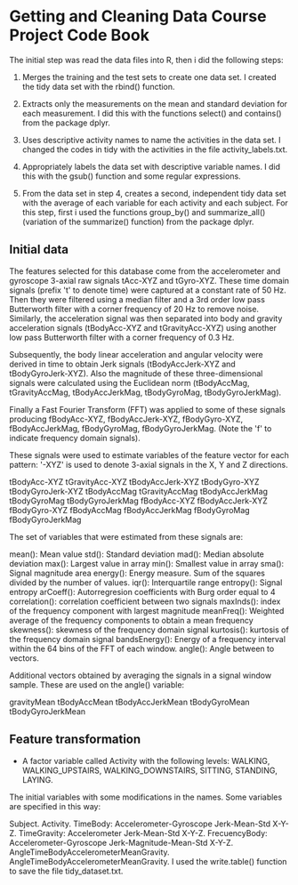 # Getting and Cleaning Data Course Project Code Book
The initial step was read the data files into R, then i did the following steps:

1. Merges the training and the test sets to create one data set. I created the tidy data set with the rbind() function.

2. Extracts only the measurements on the mean and standard deviation for each measurement. I did this with the functions select() and contains() from the package dplyr.

3. Uses descriptive activity names to name the activities in the data set. I changed the codes in tidy with the activities in the file activity_labels.txt.

4. Appropriately labels the data set with descriptive variable names. I did this with the gsub() function and some regular expressions.

5. From the data set in step 4, creates a second, independent tidy data set with the average of each variable for each activity and each subject. For this step, first i used the functions group_by() and summarize_all() (variation of the summarize() function) from the package dplyr.

## Initial data
The features selected for this database come from the accelerometer and gyroscope 3-axial raw signals tAcc-XYZ and tGyro-XYZ. These time domain signals (prefix 't' to denote time) were captured at a constant rate of 50 Hz. Then they were filtered using a median filter and a 3rd order low pass Butterworth filter with a corner frequency of 20 Hz to remove noise. Similarly, the acceleration signal was then separated into body and gravity acceleration signals (tBodyAcc-XYZ and tGravityAcc-XYZ) using another low pass Butterworth filter with a corner frequency of 0.3 Hz.

Subsequently, the body linear acceleration and angular velocity were derived in time to obtain Jerk signals (tBodyAccJerk-XYZ and tBodyGyroJerk-XYZ). Also the magnitude of these three-dimensional signals were calculated using the Euclidean norm (tBodyAccMag, tGravityAccMag, tBodyAccJerkMag, tBodyGyroMag, tBodyGyroJerkMag).

Finally a Fast Fourier Transform (FFT) was applied to some of these signals producing fBodyAcc-XYZ, fBodyAccJerk-XYZ, fBodyGyro-XYZ, fBodyAccJerkMag, fBodyGyroMag, fBodyGyroJerkMag. (Note the 'f' to indicate frequency domain signals).

These signals were used to estimate variables of the feature vector for each pattern:
'-XYZ' is used to denote 3-axial signals in the X, Y and Z directions.

tBodyAcc-XYZ tGravityAcc-XYZ tBodyAccJerk-XYZ tBodyGyro-XYZ tBodyGyroJerk-XYZ tBodyAccMag tGravityAccMag tBodyAccJerkMag tBodyGyroMag tBodyGyroJerkMag fBodyAcc-XYZ fBodyAccJerk-XYZ fBodyGyro-XYZ fBodyAccMag fBodyAccJerkMag fBodyGyroMag fBodyGyroJerkMag

The set of variables that were estimated from these signals are:

mean(): Mean value std(): Standard deviation mad(): Median absolute deviation max(): Largest value in array min(): Smallest value in array sma(): Signal magnitude area energy(): Energy measure. Sum of the squares divided by the number of values. iqr(): Interquartile range entropy(): Signal entropy arCoeff(): Autorregresion coefficients with Burg order equal to 4 correlation(): correlation coefficient between two signals maxInds(): index of the frequency component with largest magnitude meanFreq(): Weighted average of the frequency components to obtain a mean frequency skewness(): skewness of the frequency domain signal kurtosis(): kurtosis of the frequency domain signal bandsEnergy(): Energy of a frequency interval within the 64 bins of the FFT of each window. angle(): Angle between to vectors.

Additional vectors obtained by averaging the signals in a signal window sample. These are used on the angle() variable:

gravityMean tBodyAccMean tBodyAccJerkMean tBodyGyroMean tBodyGyroJerkMean

## Feature transformation
* A factor variable called Activity with the following levels: WALKING, WALKING_UPSTAIRS, WALKING_DOWNSTAIRS, SITTING, STANDING, LAYING.

The initial variables with some modifications in the names. Some variables are specified in this way:

Subject.
Activity.
TimeBody: Accelerometer-Gyroscope Jerk-Mean-Std X-Y-Z.
TimeGravity: Accelerometer Jerk-Mean-Std X-Y-Z.
FrecuencyBody: Accelerometer-Gyroscope Jerk-Magnitude-Mean-Std X-Y-Z.
AngleTimeBodyAccelerometerMeanGravity.
AngleTimeBodyAccelerometerMeanGravity.
I used the write.table() function to save the file tidy_dataset.txt.
